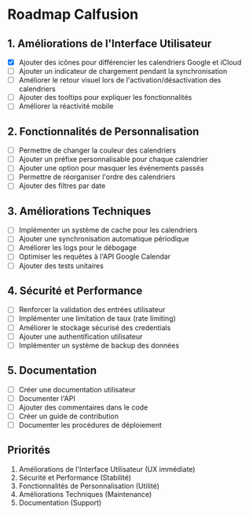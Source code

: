 # Roadmap Calfusion

## 1. Améliorations de l'Interface Utilisateur
- [x] Ajouter des icônes pour différencier les calendriers Google et iCloud
- [ ] Ajouter un indicateur de chargement pendant la synchronisation
- [ ] Améliorer le retour visuel lors de l'activation/désactivation des calendriers
- [ ] Ajouter des tooltips pour expliquer les fonctionnalités
- [ ] Améliorer la réactivité mobile

## 2. Fonctionnalités de Personnalisation
- [ ] Permettre de changer la couleur des calendriers
- [ ] Ajouter un préfixe personnalisable pour chaque calendrier
- [ ] Ajouter une option pour masquer les événements passés
- [ ] Permettre de réorganiser l'ordre des calendriers
- [ ] Ajouter des filtres par date

## 3. Améliorations Techniques
- [ ] Implémenter un système de cache pour les calendriers
- [ ] Ajouter une synchronisation automatique périodique
- [ ] Améliorer les logs pour le débogage
- [ ] Optimiser les requêtes à l'API Google Calendar
- [ ] Ajouter des tests unitaires

## 4. Sécurité et Performance
- [ ] Renforcer la validation des entrées utilisateur
- [ ] Implémenter une limitation de taux (rate limiting)
- [ ] Améliorer le stockage sécurisé des credentials
- [ ] Ajouter une authentification utilisateur
- [ ] Implémenter un système de backup des données

## 5. Documentation
- [ ] Créer une documentation utilisateur
- [ ] Documenter l'API
- [ ] Ajouter des commentaires dans le code
- [ ] Créer un guide de contribution
- [ ] Documenter les procédures de déploiement

## Priorités
1. Améliorations de l'Interface Utilisateur (UX immédiate)
2. Sécurité et Performance (Stabilité)
3. Fonctionnalités de Personnalisation (Utilité)
4. Améliorations Techniques (Maintenance)
5. Documentation (Support) 